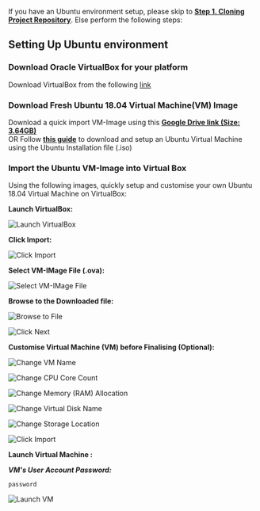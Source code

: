 If you have an Ubuntu environment setup, please skip to [**Step 1. Cloning Project Repository**](https://github.com/SVF-tools/WebSVF#step-1-clone-project-repository). 
Else perform the following steps:

## Setting Up Ubuntu environment


### Download Oracle VirtualBox for your platform
Download VirtualBox from the following [link](https://www.virtualbox.org/wiki/Downloads)

### Download Fresh Ubuntu 18.04 Virtual Machine(VM) Image
Download a quick import VM-Image using this [**Google Drive link (Size: 3.64GB)**](https://drive.google.com/file/d/15jWQw2VIxDdAMKyKkGTCZllXN0E3_S98/view?usp=sharing)  
OR
Follow [**this guide**](https://www.toptechskills.com/linux-tutorials-courses/how-to-install-ubuntu-1804-bionic-virtualbox/) to download and setup an Ubuntu Virtual Machine using the Ubuntu Installation file (.iso) 

### Import the Ubuntu VM-Image into Virtual Box
Using the following images, quickly setup and customise your own Ubuntu 18.04 Virtual Machine on VirtualBox:

**Launch VirtualBox:**

![Launch VirtualBox](https://i.imgur.com/du9esrZ.png)

**Click Import:**

![Click Import](https://i.imgur.com/0igy1E6.png)

**Select VM-IMage File (.ova):**

![Select VM-IMage File](https://i.imgur.com/BpObObe.png)

**Browse to the Downloaded file:**

![Browse to File](https://i.imgur.com/5R1ZDRd.png)

![Click Next](https://i.imgur.com/KVolX1B.png)

**Customise Virtual Machine (VM) before Finalising (Optional):**

![Change VM Name](https://i.imgur.com/YbCZBvl.png)

![Change CPU Core Count](https://i.imgur.com/qkAa2nm.png)

![Change Memory (RAM) Allocation](https://i.imgur.com/cflobhj.png)

![Change Virtual Disk Name](https://i.imgur.com/p22YUdH.png)

![Change Storage Location](https://i.imgur.com/v8zkjbD.png)

![Click Import](https://i.imgur.com/G9o1noU.png)

**Launch Virtual Machine :**

***VM's User Account Password:***
```
password
```
![Launch VM](https://i.imgur.com/1kaI8ni.png)
